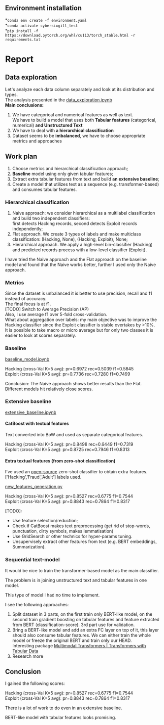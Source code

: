 ## Environment installation
*`conda env create -f environment.yaml`  
*`conda activate cybersixgill_test`  
*`pip install -f https://download.pytorch.org/whl/cu113/torch_stable.html -r requirements.txt`

# Report

## Data exploration 
Let's analyze each data column separately and look at its distribution and types.  
The analysis presented in the [data_exploration.ipynb](data_exploration.ipynb)  
<b>Main conclusions:</b>
1) We have categorical and numerical features as well as text.   
We have to build a model that uses both <b>Tabular features</b> (categorical, numerical) <b>and Unstructured Text</b>
2) We have to deal with <b>a hierarchical classification</b>
3) Dataset seems to be <b>imbalanced</b>, we have to choose appropriate metrics and approaches

## Work plan

1. Choose metrics and hierarchical classification approach;
2. <b>Baseline</b> model using only given tabular features;
3. Extract extra tabular features from text and build <b>an extensive baseline</b>;
4. Create a model that utilizes text as a sequence (e.g. transformer-based) and consumes tabular features.

### Hierarchical classification

1. Naive approach: we consider hierarchical as a multilabel classification and build two independent classifiers:  
first detects Hacking records, second detects Exploit records independently;
2. Flat approach. We create 3 types of labels and make multiclass classification: (Hacking, None), (Hacking, Exploit), None;
3. Hierarchical approach. We apply a high-level bin-classifier (Hacking) and predicted records process with a low-level classifier (Exploit).

I have tried the Naive approach and the Flat approach on the baseline model and found that the Naive works better, further I used only the Naive approach.

### Metrics
Since the dataset is unbalanced it is better to use precision, recall and f1 instead of accuracy.  
The final focus is at f1.   
[TODO] Switch to Average Precision (AP)  
Also, I use average f1 over 5-fold cross-validation.  
What about aggregation over labels: my main objective was to improve the Hacking classifier since the Exploit classifier is stable overtakes by >10%.  
It is possible to take macro or micro average but for only two classes it is easier to look at scores separately.

### Baseline

[baseline_model.ipynb](baseline_model.ipynb)  

Hacking (cross-Val K=5 avg): pr=0.6972 rec=0.5039 f1=0.5845  
Exploit (cross-Val K=5 avg): pr=0.7736 rec=0.7280 f1=0.7499

Conclusion:
The Naive approach shows better results than the Flat. Different models hit relatively close scores.


### Extensive baseline
[extensive_baseline.ipynb](extensive_baseline.ipynb)  

#### CatBoost with textual features
Text converted into BoW and used as separate categorical features. 

Hacking (cross-Val K=5 avg):  pr=0.8498 rec=0.6449 f1=0.7319  
Exploit (cross-Val K=5 avg):  pr=0.8725 rec=0.7946 f1=0.8313

#### Extra textual features (from zero-shot classification)
I've used an [open-source](https://huggingface.co/facebook/bart-large-mnli?candidateLabels=hacking%2C+fraud%2C+computer&multiClass=false&text=i+haven+t+seen+a+post+about+this+rat+lately+.+i+ve+used+it+for+testing+but+got+sick+of+it+and+deleted+it+after+.+it+s+been+around+for+a+month+but+it+is+still+unstable+and+lacking+some+features+.) zero-shot classifier to obtain extra features.  
['Hacking','Fraud','Adult'] labels used.  

[new_features_generation.py](new_features_generation.py)

Hacking (cross-Val K=5 avg): pr=0.8527 rec=0.6775 f1=0.7544    
Exploit (cross-Val K=5 avg): pr=0.8843 rec=0.7864 f1=0.8317




[TODO]:
* Use feature selection/reduction; 
* Check if CatBoost makes text preprocessing (get rid of stop-words, punctuation, dirty symbols, makes lemmatisation)
* Use GridSearch or other technics for hyper-params tuning. 
* Unsupervisely extract other features from text (e.g. BERT embeddings, Summarization).

### Sequential text-model
It would be nice to train the transformer-based model as the main classifier.

The problem is in joining unstructured text and tabular features in one model.

This type of model I had no time to implement.

I see the following approaches:
1. Split dataset in 3 parts, on the first train only BERT-like model, on the second train gradient boosting on tabular features and feature extracted from BERT (classification-score). 3rd part use for validation.
2. Bring a BERT-like model and add an extra FC layer on top of it, this layer should also consume tabular features. We can either train the whole model or freeze the original BERT and train only our HEAD.   
Interesting package [Multimodal Transformers | Transformers with Tabular Data](https://github.com/georgian-io/Multimodal-Toolkit)
3. Research more

## Conclusion

I gained the following scores:

Hacking (cross-Val K=5 avg): pr=0.8527 rec=0.6775 f1=0.7544    
Exploit (cross-Val K=5 avg): pr=0.8843 rec=0.7864 f1=0.8317

There is a lot of work to do even in an extensive baseline.  

BERT-like model with tabular features looks promising.